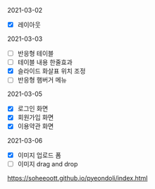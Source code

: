 2021-03-02
- [x] 레이아웃

2021-03-03
- [ ] 반응형 테이블
- [ ] 테이블 내용 한줄효과
- [x] 슬라이드 화살표 위치 조정
- [ ] 반응형 햄버거 메뉴

2021-03-05
- [x] 로그인 화면
- [x] 회원가입 화면
- [x] 이용약관 화면

2021-03-06
- [x] 이미지 업로드 폼
- [ ] 이미지 drag and drop

https://soheeoott.github.io/pyeondoli/index.html